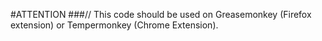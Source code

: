 #ATTENTION
###// This code should be used on Greasemonkey (Firefox extension) or Tempermonkey (Chrome Extension).